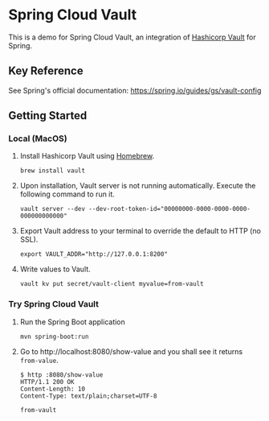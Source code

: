 # Spring Cloud Vault
This is a demo for Spring Cloud Vault, an integration of [Hashicorp Vault](https://www.vaultproject.io) for Spring.

## Key Reference
See Spring's official documentation: https://spring.io/guides/gs/vault-config

## Getting Started
### Local (MacOS)
1. Install Hashicorp Vault using [Homebrew](https://brew.sh/).
	```
	brew install vault
	```
2. Upon installation, Vault server is not running automatically. Execute the following command to run it. 
	```
	vault server --dev --dev-root-token-id="00000000-0000-0000-0000-000000000000"
	```
3. Export Vault address to your terminal to override the default to HTTP (no SSL).
	```
	export VAULT_ADDR="http://127.0.0.1:8200"
	```
4. Write values to Vault.
	```
	vault kv put secret/vault-client myvalue=from-vault
	```

### Try Spring Cloud Vault
1. Run the Spring Boot application
	```
	mvn spring-boot:run
	```
2. Go to http://localhost:8080/show-value and you shall see it returns `from-value`.
	```
	$ http :8080/show-value
	HTTP/1.1 200 OK
	Content-Length: 10
	Content-Type: text/plain;charset=UTF-8
	
	from-vault
	```